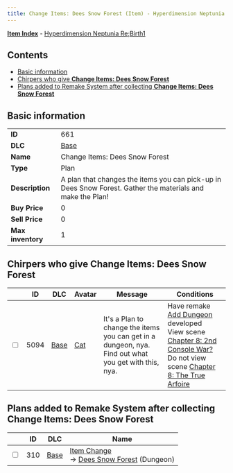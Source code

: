 ```yaml
---
title: Change Items: Dees Snow Forest (Item) - Hyperdimension Neptunia Re;Birth1
---
```


[**Item Index**](/neptunia/rb1/item/index.html) - [Hyperdimension Neptunia Re;Birth1](/neptunia/rb1)

## Contents

- [Basic information](#basic-information)
- [Chirpers who give **Change Items: Dees Snow Forest**](#chirpers-who-give-change-items-dees-snow-forest)
- [Plans added to Remake System after collecting **Change Items: Dees Snow Forest**](#plans-added-to-remake-system-after-collecting-change-items-dees-snow-forest)
## Basic information

|   |   |
| -- | -- |
| **ID** | 661 |
| **DLC** | [Base](/neptunia/rb1/dlc/1-base.html) |
| **Name** | Change Items: Dees Snow Forest |
| **Type** | Plan |
| **Description** | A plan that changes the items you can pick-up in Dees Snow Forest. Gather the materials and make the Plan! |
| **Buy Price** | 0 |
| **Sell Price** | 0 |
| **Max inventory** | 1 |


## Chirpers who give **Change Items: Dees Snow Forest**

|    | ID | DLC | Avatar | Message | Conditions |
| -- | -- | --- | ------ | ------- | ---------- |
| <input type="checkbox" id="rb1-chirper-event-1-5094" class="trackbox" /> | 5094 | [Base](/neptunia/rb1/dlc/1-base.html) | [Cat](/neptunia/rb1/undefined/1-226-cat.html) | It's a Plan to change the items you can get in a dungeon, nya.<br />Find out what you get with this, nya. | Have remake [Add Dungeon](/neptunia/rb1/remake/1-224-add-dungeon.html) developed<br />View scene [Chapter 8: 2nd Console War?](/neptunia/rb1/scene/1-802-chapter-8-2nd-console-war.html)<br />Do not view scene [Chapter 8: The True Arfoire](/neptunia/rb1/scene/1-807-chapter-8-the-true-arfoire.html) |


## Plans added to Remake System after collecting **Change Items: Dees Snow Forest**

|    | ID | DLC | Name |
| -- | -- | --- | ---- |
| <input type="checkbox" id="rb1-remake-1-310" class="trackbox" /> | 310 | [Base](/neptunia/rb1/dlc/1-base.html) | [Item Change](/neptunia/rb1/remake/1-310-item-change.html)<br /> → [Dees Snow Forest](/neptunia/rb1/dungeon/1-121-dees-snow-forest.html) (Dungeon) |
